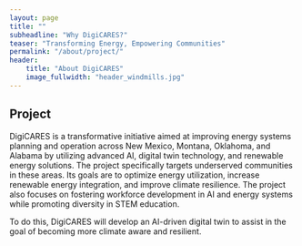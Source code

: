 ```yaml
---
layout: page
title: ""
subheadline: "Why DigiCARES?"
teaser: "Transforming Energy, Empowering Communities"
permalink: "/about/project/"
header:
    title: "About DigiCARES"
    image_fullwidth: "header_windmills.jpg"
---
```


## Project

DigiCARES is a transformative initiative aimed at improving energy systems
planning and operation across New Mexico, Montana, Oklahoma, and Alabama by
utilizing advanced AI, digital twin technology, and renewable energy solutions.
The project specifically targets underserved communities in these areas. Its
goals are to optimize energy utilization, increase renewable energy integration,
and improve climate resilience. The project also focuses on fostering workforce
development in AI and energy systems while promoting diversity in STEM
education.

To do this, DigiCARES will develop an AI-driven digital twin to assist in the
goal of becoming more climate aware and resilient.


